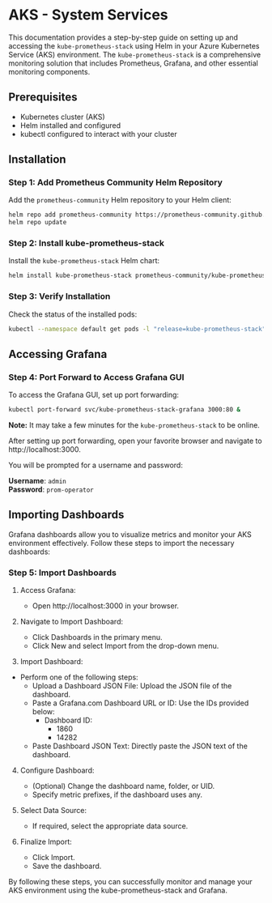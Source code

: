 # AKS - System Services
This documentation provides a step-by-step guide on setting up and accessing the `kube-prometheus-stack` using Helm in your Azure Kubernetes Service (AKS) environment. The `kube-prometheus-stack` is a comprehensive monitoring solution that includes Prometheus, Grafana, and other essential monitoring components.

## Prerequisites
- Kubernetes cluster (AKS)
- Helm installed and configured
- kubectl configured to interact with your cluster

## Installation

### Step 1: Add Prometheus Community Helm Repository
Add the `prometheus-community` Helm repository to your Helm client:
```bash
helm repo add prometheus-community https://prometheus-community.github.io/helm-charts
helm repo update
```

### Step 2: Install kube-prometheus-stack
Install the `kube-prometheus-stack` Helm chart:
```bash
helm install kube-prometheus-stack prometheus-community/kube-prometheus-stack --version 61.3.1
```

### Step 3: Verify Installation
Check the status of the installed pods:
```bash
kubectl --namespace default get pods -l "release=kube-prometheus-stack"
```

## Accessing Grafana

### Step 4: Port Forward to Access Grafana GUI
To access the Grafana GUI, set up port forwarding:
```bash
kubectl port-forward svc/kube-prometheus-stack-grafana 3000:80 &
```
**Note:** It may take a few minutes for the `kube-prometheus-stack` to be online.

After setting up port forwarding, open your favorite browser and navigate to http://localhost:3000.

You will be prompted for a username and password:

**Username**: `admin`  
**Password**: `prom-operator`

## Importing Dashboards
Grafana dashboards allow you to visualize metrics and monitor your AKS environment effectively. Follow these steps to import the necessary dashboards:

### Step 5: Import Dashboards
1. Access Grafana:
    - Open http://localhost:3000 in your browser.

2. Navigate to Import Dashboard:

    - Click Dashboards in the primary menu.
    - Click New and select Import from the drop-down menu.

3. Import Dashboard:
- Perform one of the following steps:
    - Upload a Dashboard JSON File: Upload the JSON file of the dashboard.
    - Paste a Grafana.com Dashboard URL or ID: Use the IDs provided below:
        - Dashboard ID:
            - 1860
            - 14282
    - Paste Dashboard JSON Text: Directly paste the JSON text of the dashboard.
4. Configure Dashboard:

    - (Optional) Change the dashboard name, folder, or UID.
    - Specify metric prefixes, if the dashboard uses any.

5. Select Data Source:

    - If required, select the appropriate data source.

6. Finalize Import:

    - Click Import.
    - Save the dashboard.

By following these steps, you can successfully monitor and manage your AKS environment using the kube-prometheus-stack and Grafana.